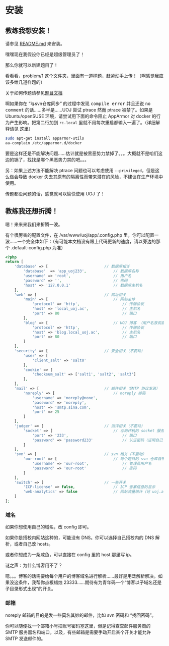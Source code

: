 # 安装

## 教练我想安装！

请参见 [README.md](https://github.com/vfleaking/uoj/blob/master/README.md) 来安装。

嘿嘿现在我假设你已经是超级管理员了！

那么你就可以新建题目了！

看看看，problem/1 这个文件夹，里面有一道样题，赶紧动手上传！（啊感觉我应该多给几道样题的）

关于如何传题请参见[题目文档](problem/)

啊如果你在 “与svn仓库同步” 的过程中发现 <samp>compile error</samp> 并且还说 <samp>no comment</samp> 的话……多半是……UOJ 尝试 ptrace 然而 ptrace 被禁了。如果是 Ubuntu/openSUSE 环境，请尝试用下面的命令阻止 AppArmor 对 docker 的行为产生影响。把第二行加到 `rc.local` 里就不用每次重启都输入一遍了。（详细解释请见 [这里](https://github.com/docker/docker/issues/7276)）

```sh
sudo apt-get install apparmor-utils
aa-complain /etc/apparmor.d/docker
```

要是这样还是不能解决问题……估计就是被黑恶势力禁掉了。。。大概就不是咱们这边的锅了，找找是哪个黑恶势力禁的吧。。。

另：如果上述方法不能解决 ptrace 问题也可以考虑使用 `--privileged`，但是这么做会导致 docker 失去其原有的隔离性而带来潜在的风险，不建议在生产环境中使用。

传题都没问题的话，感觉就可以愉快使用 UOJ 了！

## 教练我还想折腾！

嗯！来来来我们来折腾一波。

有个很厉害的配置文件，在 /var/www/uoj/app/.config.php 里，你可以配置一波……一个完全体如下：（有可能本文档没有跟上代码更新的速度，请以旁边的那个 .default-config.php 为准）

```php
<?php
return [
	'database' => [                         // 数据库相关
		'database'  => 'app_uoj233',            // 数据库名称
		'username' => 'root',                   // 用户名
		'password' => '',                       // 密码
		'host' => '127.0.0.1'                   // 数据库主机名
	],
	'web' => [                              // 网址相关
		'main' => [                             // 网站主体
			'protocol' => 'http',                   // 传输协议
			'host' => 'local_uoj.ac',               // 主机名
			'port' => 80                            // 端口
		],
		'blog' => [                             // UOJ 博客 （用户名放前面之后成为完整的域名）
			'protocol' => 'http',                   // 传输协议
			'host' => 'blog.local_uoj.ac',          // 主机名
			'port' => 80                            // 端口
		]
	],
	'security' => [                         // 安全相关（不要动）
		'user' => [
			'client_salt' => 'salt0'
		],
		'cookie' => [
			'checksum_salt' => ['salt1', 'salt2', 'salt3']
		],
	],
	'mail' => [                             // 邮件相关（SMTP 协议发送）
		'noreply' => [                          // noreply 邮箱
			'username' => 'noreply@none',
			'password' => 'noreply',
			'host' => 'smtp.sina.com',
			'port' => 25
		]
	],
	'judger' => [                           // 测评相关（不要动）
		'socket' => [                           // 与测评机的 socket 服务器通讯的设置
			'port' => '233',                        // 端口
			'password' => 'password233'             // 认证密码（证明自己 UOJ 服务器）
		]
	],
	'svn' => [                              // svn 相关（不要动）
		'our-root' => [                         // 每个题目的 svn 仓库自带的仓库管理员
			'username' => 'our-root',               // 管理员用户名
			'password' => 'our-root'                // 密码
		]
	],
	'switch' => [                           // 一些开关
		'ICP-license' => false,                 // ICP 备案信息的显示
		'web-analytics' => false                // 网站流量统计（记 uoj.ac 名下……想统计自己的得改代码）
	]
];
```

### 域名
如果你想使用自己的域名，改 config 即可。

如果你是搭校内网站这种的，可能没有 DNS。你可以选择自己搭校内的 DNS 解析，或者自己改 hosts。

或者你想成为一条咸鱼，可以直接在 config 里的 host 那里写 ip。

谜之声：为什么博客用不了？

嗯。。。博客的话需要给每个用户的博客域名进行解析……最好是用泛解析解决。如果没这条件，我帮你点根蜡烛 23333……期待有为青年码一个“博客以子域名还是子目录形式出现”的开关。

### 邮箱
noreply 邮箱的目的是发一些莫名其妙的邮件，比如 svn 密码和 “找回密码”。

你可以随便找一个邮箱小号把账号密码塞这里，但是记得查查邮件服务商的 SMTP 服务器名和端口。以及，有些邮箱是需要手动开启某个开关才能允许 SMTP 发送邮件的。
